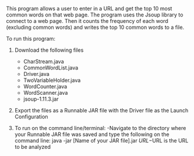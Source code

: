 This program allows a user to enter in a URL and get the top 10
most common words on that web page. The program uses the Jsoup library
to connect to a web page. Then it counts the frequency of each word
(excluding common words) and writes the top 10 common words to a file.

To run this program:
1) Download the following files
	- CharStream.java
	- CommonWordList.java
	- Driver.java 
	- TwoVariableHolder.java
	- WordCounter.java
	- WordScanner.java
	- jsoup-1.11.3.jar
	
2) Export the files as a Runnable JAR file with the Driver file as 
	the Launch Configuration
	
3) To run on the command line/terminal:
	-Navigate to the directory where your Runnable JAR file was saved
	 and type the following on the command line:
	 java -jar [Name of your JAR file].jar $URL
	-$URL is the URL to be analyzed